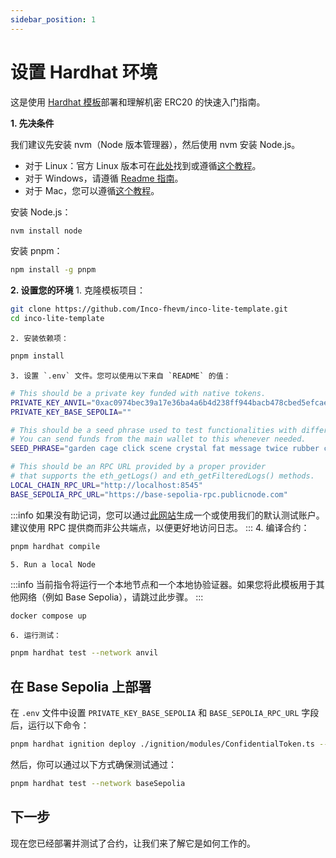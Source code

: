 ```yaml
---
sidebar_position: 1
---
```


# 设置 Hardhat 环境
这是使用 [Hardhat 模板](https://github.com/Inco-fhevm/inco-lite-template)部署和理解机密 ERC20 的快速入门指南。

**1. 先决条件**

我们建议先安装 nvm（Node 版本管理器），然后使用 nvm 安装 Node.js。
- 对于 Linux：官方 Linux 版本可在[此处](https://github.com/nvm-sh/nvm)找到或遵循[这个教程](https://tecadmin.net/how-to-install-nvm-on-ubuntu-20-04/)。
- 对于 Windows，请遵循 [Readme 指南](https://github.com/coreybutler/nvm-windows/blob/master/README.md#installation--upgrades)。
- 对于 Mac，您可以遵循[这个教程](https://tecadmin.net/install-nvm-macos-with-homebrew/)。

安装 Node.js：
```bash
nvm install node
```
安装 pnpm：
```bash
npm install -g pnpm
```

**2. 设置您的环境**
    1. 克隆模板项目：
```bash
git clone https://github.com/Inco-fhevm/inco-lite-template.git
cd inco-lite-template
```
    2. 安装依赖项：
```bash
pnpm install
```
    3. 设置 `.env` 文件。您可以使用以下来自 `README` 的值：
```bash
# This should be a private key funded with native tokens.
PRIVATE_KEY_ANVIL="0xac0974bec39a17e36ba4a6b4d238ff944bacb478cbed5efcae784d7bf4f2ff80"
PRIVATE_KEY_BASE_SEPOLIA=""

# This should be a seed phrase used to test functionalities with different accounts.  
# You can send funds from the main wallet to this whenever needed.
SEED_PHRASE="garden cage click scene crystal fat message twice rubber club choice cool"

# This should be an RPC URL provided by a proper provider  
# that supports the eth_getLogs() and eth_getFilteredLogs() methods.
LOCAL_CHAIN_RPC_URL="http://localhost:8545"
BASE_SEPOLIA_RPC_URL="https://base-sepolia-rpc.publicnode.com"
```
:::info
如果没有助记词，您可以通过[此网站](https://iancoleman.io/bip39/)生成一个或使用我们的默认测试账户。建议使用 RPC 提供商而非公共端点，以便更好地访问日志。
:::
    4. 编译合约：
```bash
pnpm hardhat compile
```
    5. Run a local Node
:::info
当前指令将运行一个本地节点和一个本地协验证器。如果您将此模板用于其他网络（例如 Base Sepolia），请跳过此步骤。
:::
```bash
docker compose up
```
    6. 运行测试：
```bash
pnpm hardhat test --network anvil
```

## 在 Base Sepolia 上部署

在 `.env` 文件中设置 `PRIVATE_KEY_BASE_SEPOLIA` 和 `BASE_SEPOLIA_RPC_URL` 字段后，运行以下命令：
```bash
pnpm hardhat ignition deploy ./ignition/modules/ConfidentialToken.ts --network baseSepolia
```
然后，你可以通过以下方式确保测试通过：
```bash
pnpm hardhat test --network baseSepolia
```
## 下一步
现在您已经部署并测试了合约，让我们来了解它是如何工作的。
